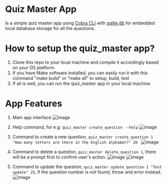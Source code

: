 # Quiz Master App
Is a simple quiz master app using [Cobra CLI](https://github.com/spf13/cobra) with [sqlite db](https://www.sqlite.org/index.html) for embedded local database storage for all the questions.

# How to setup the quiz_master app?
1. Clone this repo to your local machine and compile it accordingly based on your OS platform.
2. If you have Make software installed, you can easily run it with this command "make build" or "make all" to setup, build, test
3. If all is well, you can run the quiz_master app in your local machine.

# App Features
1. Main app interface
![image](https://user-images.githubusercontent.com/58651329/149918286-038a8fa5-6f71-4608-a717-9d92e1d0ae21.png)

2. Help command, for e.g: ```quiz_master create_question --help```
![image](https://user-images.githubusercontent.com/58651329/149918504-05c1c0ae-0fbf-445f-ab24-5ba9fd697791.png)

3. Command to create a new question, ```quiz_master create_question 1 "How many letters are there in the English alphabet?" 26 ```
![image](https://user-images.githubusercontent.com/58651329/149918050-9fb9e6e0-db90-4e12-8634-3c0105f27cc4.png)

4. Command to delete a question, ```quiz_master delete_question 1```, there will be a prompt first to confirm user's action.
![image](https://user-images.githubusercontent.com/58651329/149919237-ca1d062c-fef9-476e-b709-62095bb5325f.png)
![image](https://user-images.githubusercontent.com/58651329/149918948-1631cc04-3153-4478-9744-d318da789267.png)

5. Command to update the question, ```quiz_master update_question 1 "Test update" 25```, if the question number is not found, throw and error instead.
![image](https://user-images.githubusercontent.com/58651329/149919599-d0fce4dc-4756-42ed-9fe3-fba3946f7190.png)
